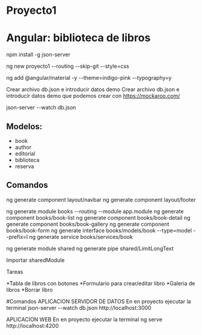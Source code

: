 # Proyecto1

# Angular: biblioteca de libros

npm install -g json-server

ng new proyecto1 --routing --skip-git --style=css

ng add @angular/material -y --theme=indigo-pink --typography=y

Crear archivo db.json e introducir datos demo
Crear archivo db.json e introducir datos demo que podemos crear con https://mockaroo.com/

json-server --watch db.json

## Modelos:

* book
* author
* editorial
* biblioteca
* reserva


## Comandos

ng generate component layout/navbar
ng generate component layout/footer

ng generate module books --routing --module app.module
ng generate component books/book-list
ng generate component books/book-detail
ng generate component books/book-gallery
ng generate component books/book-form
ng generate interface books/models/book --type=model --prefix=I
ng generate service books/services/book

ng generate module shared
ng generate pipe shared/LimitLongText

Importar sharedModule

Tareas

*Tabla de libros con botones
*Formulario para crear/editar libro
*Galeria de libros
*Borrar libro


#Comandos
APLICACION SERVIDOR DE DATOS
En en proyecto ejecutar la terminal
json-server  --watch db.json
http://localhost:3000

APLICACION WEB
En en proyecto ejecutar la terminal
ng serve
http://localhost:4200
